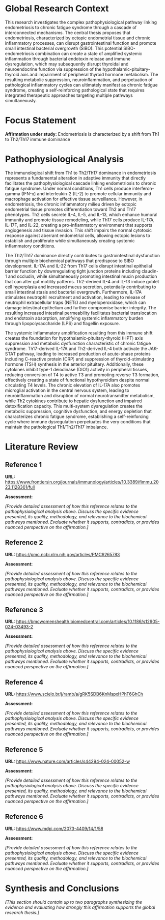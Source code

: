 # Global Research Context

This research investigates the complex pathophysiological pathway linking endometriosis to chronic fatigue syndrome through a cascade of interconnected mechanisms. The central thesis proposes that endometriosis, characterized by ectopic endometrial tissue and chronic inflammatory processes, can disrupt gastrointestinal function and promote small intestinal bacterial overgrowth (SIBO). This potential SIBO-endometriosis combination can create a state of amplified systemic inflammation through bacterial endotoxin release and immune dysregulation, which may subsequently disrupt thyroidal and neuroendocrine function via suppression of the hypothalamic-pituitary-thyroid axis and impairment of peripheral thyroid hormone metabolism. The resulting metabolic suppression, neuroinflammation, and perpetuation of pathological inflammatory cycles can ultimately manifest as chronic fatigue syndrome, creating a self-reinforcing pathological state that requires integrated therapeutic approaches targeting multiple pathways simultaneously.

# Focus Statement

**Affirmation under study:** Endometriosis is characterized by a shift from Th1 to Th2/Th17 immune dominance

# Pathophysiological Analysis

The immunological shift from Th1 to Th2/Th17 dominance in endometriosis represents a fundamental alteration in adaptive immunity that directly facilitates the pathophysiological cascade linking endometriosis to chronic fatigue syndrome. Under normal conditions, Th1 cells produce interferon-gamma (IFN-γ) and interleukin-2 (IL-2) to promote cellular immunity and macrophage activation for effective tissue surveillance. However, in endometriosis, the chronic inflammatory milieu driven by ectopic endometrial tissue promotes differentiation toward Th2 and Th17 phenotypes. Th2 cells secrete IL-4, IL-5, and IL-13, which enhance humoral immunity and promote tissue remodeling, while Th17 cells produce IL-17A, IL-17F, and IL-22, creating a pro-inflammatory environment that supports angiogenesis and tissue invasion. This shift impairs the normal cytotoxic response against aberrant endometrial cells, allowing ectopic lesions to establish and proliferate while simultaneously creating systemic inflammatory conditions.

The Th2/Th17 dominance directly contributes to gastrointestinal dysfunction through multiple biochemical pathways that predispose to SIBO development. IL-17A and IL-22 from Th17 cells disrupt intestinal epithelial barrier function by downregulating tight junction proteins including claudin-1 and occludin, while simultaneously promoting intestinal mucin production that can alter gut motility patterns. Th2-derived IL-4 and IL-13 induce goblet cell hyperplasia and increased mucus secretion, potentially contributing to small intestinal stasis and bacterial overgrowth. Furthermore, IL-17A stimulates neutrophil recruitment and activation, leading to release of neutrophil extracellular traps (NETs) and myeloperoxidase, which can damage intestinal epithelium and further compromise barrier integrity. The resulting increased intestinal permeability facilitates bacterial translocation and endotoxin absorption, amplifying systemic inflammatory burden through lipopolysaccharide (LPS) and flagellin exposure.

The systemic inflammatory amplification resulting from this immune shift creates the foundation for hypothalamic-pituitary-thyroid (HPT) axis suppression and metabolic dysfunction characteristic of chronic fatigue syndrome. Th17-derived IL-17A and Th2-derived IL-4 both activate the JAK-STAT pathway, leading to increased production of acute-phase proteins including C-reactive protein (CRP) and suppression of thyroid-stimulating hormone (TSH) synthesis in the anterior pituitary. Additionally, these cytokines inhibit type-1 deiodinase (DIO1) activity in peripheral tissues, reducing conversion of T4 to active T3 and promoting reverse T3 formation, effectively creating a state of functional hypothyroidism despite normal circulating T4 levels. The chronic elevation of IL-17A also promotes microglial activation in the central nervous system, leading to neuroinflammation and disruption of normal neurotransmitter metabolism, while Th2 cytokines contribute to hepatic dysfunction and impaired detoxification capacity. This multi-system dysregulation creates the metabolic suppression, cognitive dysfunction, and energy depletion that characterizes chronic fatigue syndrome, establishing a self-reinforcing cycle where immune dysregulation perpetuates the very conditions that maintain the pathological Th1/Th2/Th17 imbalance.

# Literature Review

## Reference 1

**URL:** https://www.frontiersin.org/journals/immunology/articles/10.3389/fimmu.2023.1128301/full

**Assessment:**

*[Provide detailed assessment of how this reference relates to the pathophysiological analysis above. Discuss the specific evidence presented, its quality, methodology, and relevance to the biochemical pathways mentioned. Evaluate whether it supports, contradicts, or provides nuanced perspective on the affirmation.]*

## Reference 2

**URL:** https://pmc.ncbi.nlm.nih.gov/articles/PMC9265783

**Assessment:**

*[Provide detailed assessment of how this reference relates to the pathophysiological analysis above. Discuss the specific evidence presented, its quality, methodology, and relevance to the biochemical pathways mentioned. Evaluate whether it supports, contradicts, or provides nuanced perspective on the affirmation.]*

## Reference 3

**URL:** https://bmcwomenshealth.biomedcentral.com/articles/10.1186/s12905-024-03493-2

**Assessment:**

*[Provide detailed assessment of how this reference relates to the pathophysiological analysis above. Discuss the specific evidence presented, its quality, methodology, and relevance to the biochemical pathways mentioned. Evaluate whether it supports, contradicts, or provides nuanced perspective on the affirmation.]*

## Reference 4

**URL:** https://www.scielo.br/j/ramb/a/gRK5SDB6KnMspxHPhT6GhCh

**Assessment:**

*[Provide detailed assessment of how this reference relates to the pathophysiological analysis above. Discuss the specific evidence presented, its quality, methodology, and relevance to the biochemical pathways mentioned. Evaluate whether it supports, contradicts, or provides nuanced perspective on the affirmation.]*

## Reference 5

**URL:** https://www.nature.com/articles/s44294-024-00052-w

**Assessment:**

*[Provide detailed assessment of how this reference relates to the pathophysiological analysis above. Discuss the specific evidence presented, its quality, methodology, and relevance to the biochemical pathways mentioned. Evaluate whether it supports, contradicts, or provides nuanced perspective on the affirmation.]*

## Reference 6

**URL:** https://www.mdpi.com/2073-4409/14/1/58

**Assessment:**

*[Provide detailed assessment of how this reference relates to the pathophysiological analysis above. Discuss the specific evidence presented, its quality, methodology, and relevance to the biochemical pathways mentioned. Evaluate whether it supports, contradicts, or provides nuanced perspective on the affirmation.]*

# Synthesis and Conclusions

*[This section should contain up to two paragraphs synthesizing the evidence and evaluating how strongly this affirmation supports the global research thesis.]*

